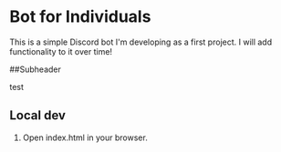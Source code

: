 # Bot for Individuals


This is a simple Discord bot I'm developing as a first project. I will add functionality to it over time!


##Subheader

test

## Local dev

1. Open index.html in your browser.